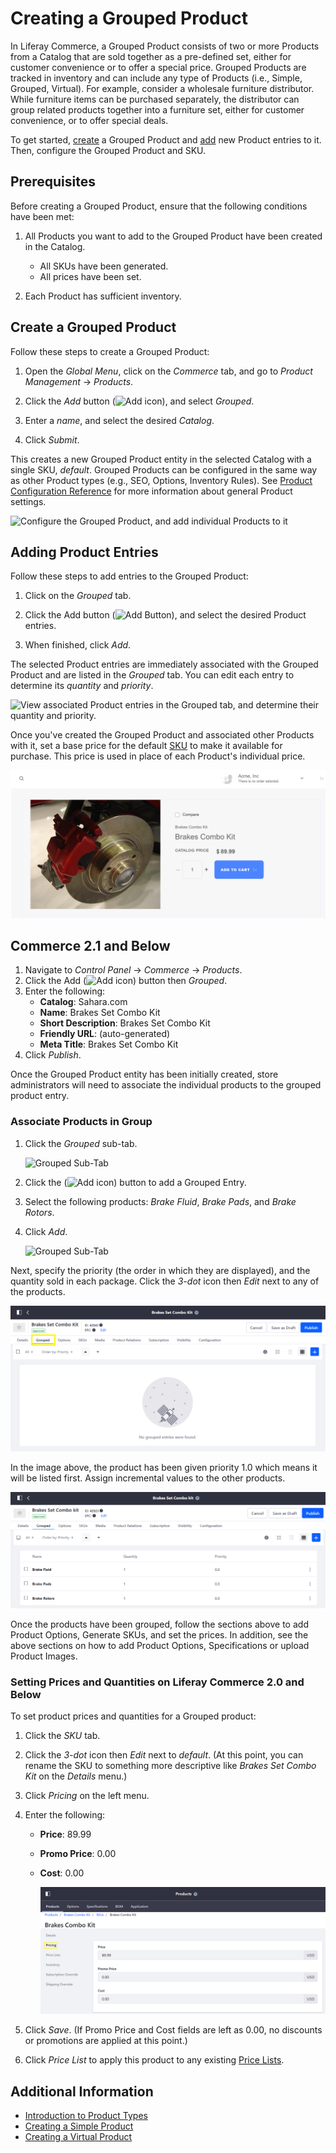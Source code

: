 # Creating a Grouped Product

In Liferay Commerce, a Grouped Product consists of two or more Products from a Catalog that are sold together as a pre-defined set, either for customer convenience or to offer a special price. Grouped Products are tracked in inventory and can include any type of Products (i.e., Simple, Grouped, Virtual). For example, consider a wholesale furniture distributor. While furniture items can be purchased separately, the distributor can group related products together into a furniture set, either for customer convenience, or to offer special deals.

To get started, [create](#create-a-grouped-product) a Grouped Product and [add](#adding-product-entries) new Product entries to it. Then, configure the Grouped Product and SKU.

<!--TASK: Insert admonition delineating the difference between Grouped Products and Product bundles. -->

## Prerequisites

Before creating a Grouped Product, ensure that the following conditions have been met:

1. All Products you want to add to the Grouped Product have been created in the Catalog.

    * All SKUs have been generated.
    * All prices have been set.

1. Each Product has sufficient inventory.

## Create a Grouped Product

Follow these steps to create a Grouped Product:

1. Open the *Global Menu*, click on the *Commerce* tab, and go to *Product Management* &rarr; *Products*.

1. Click the *Add* button (![Add icon](../../../images/icon-add.png)), and select *Grouped*.

1. Enter a *name*, and select the desired *Catalog*.

1. Click *Submit*.

This creates a new Grouped Product entity in the selected Catalog with a single SKU, *default*. Grouped Products can be configured in the same way as other Product types (e.g., SEO, Options, Inventory Rules). See [Product Configuration Reference](../products/product-configuration-reference.md) for more information about general Product settings.

![Configure the Grouped Product, and add individual Products to it](./creating-a-grouped-product/images/01.png)

## Adding Product Entries

Follow these steps to add entries to the Grouped Product:

1. Click on the *Grouped* tab.

1. Click the Add button (![Add Button](../../../images/icon-add.png)), and select the desired Product entries.

1. When finished, click *Add*.

The selected Product entries are immediately associated with the Grouped Product and are listed in the *Grouped* tab. You can edit each entry to determine its *quantity* and *priority*.

![View associated Product entries in the Grouped tab, and determine their quantity and priority.](./creating-a-grouped-product/images/02.png)

Once you've created the Grouped Product and associated other Products with it, set a base price for the default [SKU](./../products/adding-skus-to-your-products.md) to make it available for purchase. This price is used in place of each Product's individual price.

![Each Product's inventory determines the availability of the Grouped Product](./creating-a-grouped-product/images/05.png)

## Commerce 2.1 and Below

1. Navigate to _Control Panel_ → _Commerce_ → _Products_.
1. Click the Add (![Add icon](../../../images/icon-add.png)) button then _Grouped_.
1. Enter the following:
    * **Catalog**: Sahara.com
    * **Name**: Brakes Set Combo Kit
    * **Short Description**: Brakes Set Combo Kit
    * **Friendly URL**: (auto-generated)
    * **Meta Title**: Brakes Set Combo Kit
1. Click _Publish_.

Once the Grouped Product entity has been initially created, store administrators will need to associate the individual products to the grouped product entry.

### Associate Products in Group

1. Click the _Grouped_ sub-tab.

   ![Grouped Sub-Tab](./creating-a-grouped-product/images/01.png)

1. Click the (![Add icon](../../../images/icon-add.png)) button to add a Grouped Entry.
1. Select the following products: _Brake Fluid_, _Brake Pads_, and _Brake Rotors_.
1. Click _Add_.

    ![Grouped Sub-Tab](./creating-a-grouped-product/images/02.png)

Next, specify the priority (the order in which they are displayed), and the quantity sold in each package. Click the _3-dot_ icon then _Edit_ next to any of the products.

![Adding a Product to a Grouped Product](./creating-a-grouped-product/images/03.png)

In the image above, the product has been given priority 1.0 which means it will be listed first. Assign incremental values to the other products.

![Grouped Product Priority](./creating-a-grouped-product/images/04.png)

Once the products have been grouped, follow the sections above to add Product Options, Generate SKUs, and set the prices. In addition, see the above sections on how to add Product Options, Specifications or upload Product Images.

### Setting Prices and Quantities on Liferay Commerce 2.0 and Below

To set product prices and quantities for a Grouped product:

1. Click the _SKU_ tab.
1. Click the _3-dot_ icon then _Edit_ next to _default_. (At this point, you can rename the SKU to something more descriptive like _Brakes Set Combo Kit_ on the _Details_ menu.)
1. Click _Pricing_ on the left menu.
1. Enter the following:
    * **Price**: 89.99
    * **Promo Price**: 0.00
    * **Cost**: 0.00

        ![Grouped Product Pricing](./creating-a-grouped-product/images/06.png)

1. Click _Save_. (If Promo Price and Cost fields are left as 0.00, no discounts or promotions are applied at this point.)
1. Click _Price List_ to apply this product to any existing [Price Lists](../../managing-price/adding-products-to-a-price-list.md).

## Additional Information

* [Introduction to Product Types](./introduction-to-product-types.md)
* [Creating a Simple Product](./creating-a-simple-product.md)
* [Creating a Virtual Product](./creating-a-virtual-product.md)
